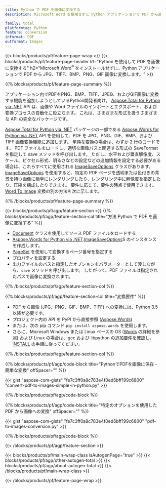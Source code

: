 ```yaml
---
title: Python で PDF を画像に変換する
description: Microsoft Word を使用せずに Python アプリケーションで PDF から画像 TIFF BMP PNG JPEG GIF SVG への変換 

family: total
platformtag: Python
feature: conversion
informat: PDF
outformat: Images
---
```

{{< blocks/products/pf/feature-page-wrap >}}
{{< blocks/products/pf/feature-page-header h1="Python を使用して PDF を画像に変換する" h2="Microsoft Word<sup>&reg;</sup> をインストールせずに、Python アプリケーションで PDF から JPG、TIFF、BMP、PNG、GIF 画像に変換します。" >}}

{{% blocks/products/pf/feature-page-summary %}}

アプリケーション内でPDFをPNG、BMP、TIFF、JPEG、およびGIF画像に変換する機能を追加しようとしているPython開発者向け。 [Aspose.Total for Python via .NET](https://products.aspose.com/total/python-net/) API は、画像や Word ファイルのインポートとエクスポート、および変換プロセスの自動化に役立ちます。 これは、さまざまな形式を扱うさまざまな API の完全なパッケージです。 

[Aspose.Total for Python via .NET](https://products.aspose.com/total/python-net/) パッケージの一部である [Aspose.Words for Python via .NET](https://products.aspose.com/words/python-net/) API を使用して、PDF を JPG、PNG、GIF、BMP、および TIFF 画像変換機能に追加します。 単純な変換の場合は、わずか 2 行のコードです。 PDF ファイルをロードし、適切な画像パスと関連する形式の SaveFormat を指定して save メソッドを呼び出します。 ただし、水平および垂直解像度、スケール、ピクセル形式、明るさなどの設定などの追加情報を設定する必要がある場合は、これらすべてに使用される [ImageSaveOptions](https://reference.aspose.com/words/python-net/aspose.words.saving/imagesaveoptions/) クラスがあります。 [ImageSaveOptions](https://reference.aspose.com/words/python-net/aspose.words.saving/imagesaveoptions/) を使用すると、特定の PDF ページを透明または色付きの背景を持つ画像に簡単にレンダリングしたり、レンダリング中に解像度を指定したり、圧縮を構成したりできます。 要件に応じて、要件の時点で使用できます。 [Word To Image](https://products.aspose.com/words/python-net/conversion/word-to-image/) 変換の別の方法を次に示します。

{{% /blocks/products/pf/feature-page-summary %}}

{{< blocks/products/pf/agp/feature-section >}}
{{% blocks/products/pf/agp/feature-section-col title="方法 Python で PDF を画像に変換する" %}}
- [Document](https://reference.aspose.com/words/python-net/aspose.words/document/) クラスを使用してソース PDF ファイルをロードする
- [Aspose.Words for Python via .NET](https://products.aspose.com/words/python-net/).[ImageSaveOptions](https://reference.aspose.com/words/python-net/aspose.words.saving/imagesaveoptions/)S のインスタンスを作成します。
- [PageSet](https://reference.aspose.com/words/python-net/aspose.words.saving/pageset/) を使用して変換するページ番号を指定する
- プロパティを設定する
- 出力ファイルのパスと指定したオプションをパラメーターとして渡しながら、`save` メソッドを呼び出します。 したがって、PDF ファイルは指定されたパスで画像に変換されます。

{{% /blocks/products/pf/agp/feature-section-col %}}

{{% blocks/products/pf/agp/feature-section-col title="変換要件" %}}

- PDF から画像 (JPG、PNG、GIF、BMP、TIFF) への変換には、Python 3.5 以降が必要です。
- プロジェクト内の API を PyPI から直接参照 ([Aspose.Words](https://pypi.org/project/aspose-words/))
- または、次の pip コマンド ```pip install aspose.words``` を使用します。
- さらに、Microsoft Windows または Linux ベースの OS ([Words](https://docs.aspose.com/words/python-net/system-requirements/) の詳細を参照) および Linux の場合は、gcc および libpython の追加要件を確認し、[INSTALL](https://docs.aspose.com/words/python-net/installation/) の手順に従ってください。
 

{{% /blocks/products/pf/agp/feature-section-col %}}

{{% blocks/products/pf/agp/code-block title="PythonでPDFを画像に保存 - 簡単な変換" offSpacer="" %}}

{{< gist "aspose-com-gists" "fe7c3ff0a8c783e4f0ed6bff199c6800" "convert-pdf-to-images-simple-in-python.py" >}}

{{% /blocks/products/pf/agp/code-block %}}

{{% blocks/products/pf/agp/code-block title="特定のオプションを使用した PDF から画像への変換" offSpacer="" %}}

{{< gist "aspose-com-gists" "fe7c3ff0a8c783e4f0ed6bff199c6800" "pdf-to-images-conversion.py" >}}

{{% /blocks/products/pf/agp/code-block %}}

{{< /blocks/products/pf/agp/feature-section >}}

{{< blocks/products/pf/main-wrap-class isAutogenPage="true" >}}
{{< blocks/products/pf/agp/other-autogen-total >}}
{{< blocks/products/pf/agp/about-autogen-total >}}
{{< /blocks/products/pf/main-wrap-class >}}

{{< /blocks/products/pf/feature-page-wrap >}}